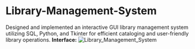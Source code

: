 # Library-Management-System
Designed and implemented an interactive GUI library management system utilizing SQL, Python, and Tkinter for efficient cataloging and user-friendly library operations.
**Interface:**
![Library_Management_System](https://github.com/Akshaya-Kumar-Maharana/Library-Management-System/assets/99114572/02294180-02e3-4900-a7fa-fdb1f4bdd331)
